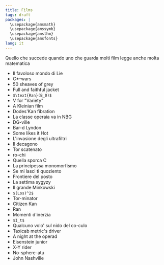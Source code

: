```yaml
---
title: Films
tags: draft
packages: |
  \usepackage{amsmath}
  \usepackage{amssymb}
  \usepackage{amsthm}
  \usepackage{amsfonts}
lang: it
---
```


Quello che succede quando uno che guarda molti film legge anche molta matematica

* Il favoloso mondo di Lie
* C*-wars
* 50 sheaves of grey
* Full and faithful jacket
* `$\text{Ran}(B_0)$`
* V for "Variety"
* A Kleinian film
* Dodes'Kan fibration
* La classe operaia va in NBG
* DG-ville
* Bar-d Lyndon
* Some likes it Hot
* L'invasione degli ultrafiltri
* Il decagono
* Tor scatenato
* ro-chi
* Quella sporca C
* La principessa monomorfismo
* Se mi lasci ti quoziento
* Frontiere del posto
* La settima sygyzy
* Il grande Minkowski
* `$(Los)^2$`
* Tor-minator
* Citizen Kan
* Ran
* Momenti d'inerzia
* `$I_t$`
* Qualcuno volo' sul nido del co-culo
* Taxicab metric's driver
* A night at the operad
* Eisenstein junior
* X-Y rider
* No-sphere-atu
* John Nashville
